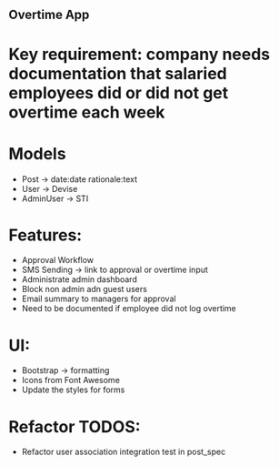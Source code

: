 ## Overtime App

# Key requirement: company needs documentation that salaried employees did or did not get overtime each week

# Models

- Post -> date:date rationale:text
- User -> Devise
- AdminUser -> STI

# Features:

- Approval Workflow
- SMS Sending -> link to approval or overtime input
- Administrate admin dashboard
- Block non admin adn guest users
- Email summary to managers for approval
- Need to be documented if employee did not log overtime

# UI:

- Bootstrap -> formatting
- Icons from Font Awesome
- Update the styles for forms

# Refactor TODOS:

- Refactor user association integration test in post_spec